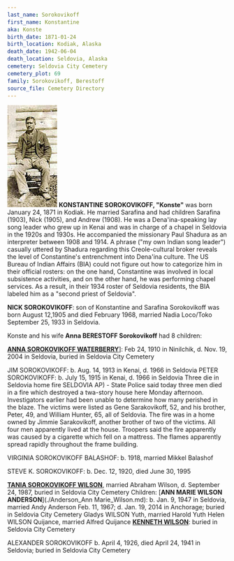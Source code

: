 ```yaml
---
last_name: Sorokovikoff
first_name: Konstantine
aka: Konste
birth_date: 1871-01-24
birth_location: Kodiak, Alaska
death_date: 1942-06-04
death_location: Seldovia, Alaska
cemetery: Seldovia City Cemetery
cemetery_plot: 69
family: Sorokovikoff, Berestoff
source_file: Cemetery Directory
---
```

![](../assets/images/Constantine%20Sorokovikov%20seated%20beside%20house%20cropped.jpg)
**KONSTANTINE SOROKOVIKOFF, "Konste"**  was born January 24, 1871 in Kodiak.  He married Sarafina and had children Sarafina (1903), Nick (1905), and Andrew (1908). He was a Dena'ina-speaking lay song leader who grew up in Kenai and was in charge of a chapel in Seldovia in the 1920s and 1930s. He accompanied the missionary Paul Shadura as an interpreter between 1908 and 1914.  A phrase ("my own Indian song leader") casually uttered by Shadura regarding this Creole-cultural broker reveals the level of Constantine's entrenchment into Dena'ina culture. The US Bureau of Indian Affairs (BIA) could not figure out how to categorize him in their official rosters: on the one hand, Constantine was involved in local subsistence activities, and on the other hand, he was performing chapel services.  As a result, in their 1934 roster of Seldovia residents, the BIA labeled him as a "second priest of Seldovia".  

**NICK SOROKOVIKOFF**: son of Konstantine and Sarafina Sorokovikoff was born August 12,1905 and died February 1968, married Nadia Loco/Toko September 25, 1933 in Seldovia.

Konste and his wife **Anna BERESTOFF Sorokovikoff** had 8 children:

[**ANNA SOROKOVIKOFF WATERBERRY**](./Waterbury_Anna_Sorokovikoff.md)]:  Feb 24, 1910 in Ninilchik, d. Nov. 19, 2004 in Seldovia, buried in Seldovia City Cemetery

JIM SOROKOVIKOFF: b. Aug. 14, 1913 in Kenai, d. 1966 in Seldovia
PETER SOROKOVIKOFF: b. July 15, 1915 in Kenai, d. 1966 in Seldovia
    Three die in Seldovia home fire SELDOVIA AP) - State Police said today three men died in a fire which destroyed a twa-story house here Monday afternoon. Investigators earlier had been unable to determine how many perished in the blaze. The victims were listed as Gene Sarakovikoff, 52, and his brother, Peter, 49, and William Hunter, 65, all of Seldovia. The fire was in a home owned by Jimmie Sarakovikoff, another brother of two of the victims. All four men apparently lived at the house. Troopers said the fire apparently was caused by a cigarette which fell on a mattress. The flames apparently spread rapidly throughout the frame building.

VIRGINIA SOROKOVIKOFF BALASHOF: b. 1918, married Mikkel Balashof

STEVE K. SOROKOVIKOFF: b. Dec. 12, 1920, died June 30, 1995

[**TANIA SOROKOVIKOFF WILSON**](./Wilson_Tania_Sorokovikoff.md), married Abraham Wilson, d. September 24, 1987, buried in Seldovia City Cemetery
     Children: 
        [**ANN MARIE WILSON ANDERSON**](./Anderson_Ann Marie_Wilson.md): b. Jan. 9, 1947 in Seldovia, married Andy Anderson Feb. 11, 1967; d. Jan. 19, 2014 in Anchorage; buried in Seldovia City Cemetery
        Gladys WILSON Yuth, married Harold Yuth
        Helen WILSON Quijance, married Alfred Quijance
        [**KENNETH WILSON**](./Wilson_Kenneth.md): buried in Seldovia City Cemetery

ALEXANDER SOROKOVIKOFF  b. April 4, 1926, died April 24, 1941 in Seldovia; buried in Seldovia City Cemetery

